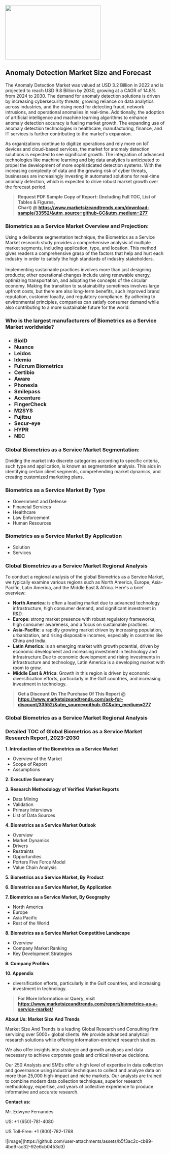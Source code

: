 <p><img class="alignnone size-medium wp-image-20088" src="https://ffe5etoiles.com/wp-content/uploads/2024/12/MST1-300x171.png" alt="" width="300" height="171" /></p><h2>Anomaly Detection Market Size and Forecast</h2><p>The Anomaly Detection Market was valued at USD 3.2 Billion in 2022 and is projected to reach USD 9.8 Billion by 2030, growing at a CAGR of 14.8% from 2024 to 2030. The demand for anomaly detection solutions is driven by increasing cybersecurity threats, growing reliance on data analytics across industries, and the rising need for detecting fraud, network intrusions, and operational anomalies in real-time. Additionally, the adoption of artificial intelligence and machine learning algorithms to enhance anomaly detection accuracy is fueling market growth. The expanding use of anomaly detection technologies in healthcare, manufacturing, finance, and IT services is further contributing to the market's expansion.</p><p>As organizations continue to digitize operations and rely more on IoT devices and cloud-based services, the market for anomaly detection solutions is expected to see significant growth. The integration of advanced technologies like machine learning and big data analytics is anticipated to propel the development of more sophisticated detection systems. With the increasing complexity of data and the growing risk of cyber threats, businesses are increasingly investing in automated solutions for real-time anomaly detection, which is expected to drive robust market growth over the forecast period.</p></p><blockquote id="" class=""><strong>Request PDF Sample Copy of Report: (Including Full TOC, List of Tables &amp; Figures, Chart)&nbsp;@&nbsp;<strong><a href="https://www.marketsizeandtrends.com/download-sample/33552/&utm_source=github-GC&utm_medium=277" target="_blank">https://www.marketsizeandtrends.com/download-sample/33552/&utm_source=github-GC&utm_medium=277</a></strong></strong></blockquote><h3 id="" class="">Biometrics as a Service Market&nbsp;Overview and Projection:</h3><p id="" class="">Using a deliberate segmentation technique, the Biometrics as a Service Market research study provides a comprehensive analysis of multiple market segments, including application, type, and location. This method gives readers a comprehensive grasp of the factors that help and hurt each industry in order to satisfy the high standards of industry stakeholders. <br /> <br />Implementing sustainable practices involves more than just designing products; other operational changes include using renewable energy, optimizing transportation, and adopting the concepts of the circular economy. Making the transition to sustainability sometimes involves large upfront costs, but there are also long-term benefits, such improved brand reputation, customer loyalty, and regulatory compliance. By adhering to environmental principles, companies can satisfy consumer demand while also contributing to a more sustainable future for the world.</p><h3 id="" class="">Who is the largest manufacturers of&nbsp;Biometrics as a Service Market worldwide?</h3><h3 class=""><p><ul><li>BioID </li><li> Nuance </li><li> Leidos </li><li> Idemia </li><li> Fulcrum Biometrics </li><li> Certibio </li><li> Aware </li><li> Phonexia </li><li> Smilepass </li><li> Accenture </li><li> FingerCheck </li><li> M2SYS </li><li> Fujitsu </li><li> Secur-eye </li><li> HYPR </li><li> NEC</li></ul></p></h3><h3 id="" class="">Global&nbsp;Biometrics as a Service Market Segmentation:</h3><p id="" class="">Dividing the market into discrete categories according to specific criteria, such type and application, is known as segmentation analysis. This aids in identifying certain client segments, comprehending market dynamics, and creating customized marketing plans.</p><h3 id="" class="">Biometrics as a Service Market&nbsp;By Type</h3><p><p><ul><li>Government and Defense </li><li> Financial Services </li><li> Healthcare </li><li> Law Enforcement </li><li> Human Resources</p></li></ul></p></p><h3 id="" class="">Biometrics as a Service Market&nbsp;By Application</h3><p class=""><p><ul><li>Solution </li><li> Services</li></ul></p></p><h3 id="" class="">Global Biometrics as a Service Market Regional Analysis</h3><p id="" class="">To conduct a regional analysis of the global Biometrics as a Service Market, we typically examine various regions such as North America, Europe, Asia-Pacific, Latin America, and the Middle East &amp; Africa. Here's a brief overview:</p><ul><li><strong>North America</strong>: is often a leading market due to advanced technology infrastructure, high consumer demand, and significant investment in R&amp;D.</li><li><strong>Europe</strong>: strong market presence with robust regulatory frameworks, high consumer awareness, and a focus on sustainable practices.</li><li><strong>Asia-Pacific</strong>: a rapidly growing market driven by increasing population, urbanization, and rising disposable incomes, especially in countries like China and India.</li><li><strong>Latin America</strong>: is an emerging market with growth potential, driven by economic development and increasing investment in technology and infrastructure.Due to economic development and rising investments in infrastructure and technology, Latin America is a developing market with room to grow.</li><li><strong>Middle East &amp; Africa</strong>: Growth in this region is driven by economic diversification efforts, particularly in the Gulf countries, and increasing investment in technology.</li></ul><blockquote id="" class=""><strong>Get a Discount On The Purchase Of This Report @ <strong><a href="https://www.marketsizeandtrends.com/ask-for-discount/33552/&utm_source=github-GC&utm_medium=277" target="_blank">https://www.marketsizeandtrends.com/ask-for-discount/33552/&utm_source=github-GC&utm_medium=277</a></strong></strong></blockquote><h3 id="" class="">Global Biometrics as a Service Market Regional Analysis</h3><h3 id="" class="">Detailed TOC of Global Biometrics as a Service Market Research Report, 2023-2030</h3><p id="" class=""><strong>1. Introduction of the Biometrics as a Service Market</strong></p><ul><li>Overview of the Market</li><li>Scope of Report</li><li>Assumptions</li></ul><p id="" class=""><strong>2. Executive Summary</strong></p><p id="" class=""><strong>3. Research Methodology of Verified Market Reports</strong></p><ul><li>Data Mining</li><li>Validation</li><li>Primary Interviews</li><li>List of Data Sources</li></ul><p id="" class=""><strong>4. Biometrics as a Service Market Outlook</strong></p><ul><li>Overview</li><li>Market Dynamics</li><li>Drivers</li><li>Restraints</li><li>Opportunities</li><li>Porters Five Force Model</li><li>Value Chain Analysis</li></ul><p id="" class=""><strong>5. Biometrics as a Service Market, By Product</strong></p><p id="" class=""><strong>6. Biometrics as a Service Market, By Application</strong></p><p id="" class=""><strong>7. Biometrics as a Service Market, By Geography</strong></p><ul><li>North America</li><li>Europe</li><li>Asia Pacific</li><li>Rest of the World</li></ul><p id="" class=""><strong>8. Biometrics as a Service Market Competitive Landscape</strong></p><ul><li>Overview</li><li>Company Market Ranking</li><li>Key Development Strategies</li></ul><p id="" class=""><strong>9. Company Profiles</strong></p><p id="" class=""><strong>10. Appendix</strong></p><ul><li>diversification efforts, particularly in the Gulf countries, and increasing investment in technology.</li></ul><blockquote id="" class=""><strong>For More Information or Query, visit <strong><strong><a href="https://www.marketsizeandtrends.com/report/biometrics-as-a-service-market/" target="_blank">https://www.marketsizeandtrends.com/report/biometrics-as-a-service-market/</a></strong></strong></strong></blockquote><p id="" class=""><strong>About Us: Market Size And Trends</strong></p><p id="" class="">Market Size And Trends is a leading Global Research and Consulting firm servicing over 5000+ global clients. We provide advanced analytical research solutions while offering information-enriched research studies.</p><p id="" class="">We also offer insights into strategic and growth analyses and data necessary to achieve corporate goals and critical revenue decisions.</p><p id="" class="">Our 250 Analysts and SMEs offer a high level of expertise in data collection and governance using industrial techniques to collect and analyze data on more than 25,000 high-impact and niche markets. Our analysts are trained to combine modern data collection techniques, superior research methodology, expertise, and years of collective experience to produce informative and accurate research.</p><p id="" class=""><strong>Contact us:</strong></p><p id="" class="">Mr. Edwyne Fernandes</p><p id="" class="">US: +1 (650)-781-4080</p><p id="" class="">US Toll-Free: +1 (800)-782-1768</p>
![image](https://github.com/user-attachments/assets/b5f3ac2c-cb89-4be9-ac32-92e6cb0453d3)

